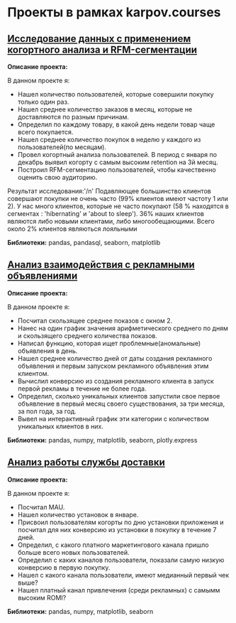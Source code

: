 # Проекты в рамках karpov.courses
## [Исследование данных с применением когортного анализа и RFM-сегментации](https://github.com/KonstantinBykov/karpov.courses-projects/blob/master/cohort%20analysis%20and%20RFM-segmentation.ipynb)
**Описание проекта:**

В данном проекте я:

- Нашел количество пользователей, которые совершили покупку только один раз.
- Нашел среднее количество заказов в месяц, которые не доставляются по разным причинам.
- Определил по каждому товару, в какой день недели товар чаще всего покупается.
- Нашел среднее количество покупок в неделю у каждого из пользователей(по месяцам).
- Провел когортный анализа пользователей. В период с января по декабрь выявил когорту с самым высоким retention на 3й месяц.
- Построил RFM-сегментацию пользователей, чтобы качественно оценить свою аудиторию.

Результат исследования:'/n'
  Подавляющее большинство клиентов совершают покупки не очень часто (99% клиентов имеют частоту 1 или 2).
У нас много клиентов, которые не часто покупают (58 % находятся в сегментах : 'hibernating' и 'about to sleep').
36% наших клиентов являются либо новыми клиентами, либо многообещающими.
Всего около 2% клиентов являються лояльными

**Библиотеки:** pandas, pandasql, seaborn, matplotlib

## [Анализ взаимодействия с рекламными объявлениями](https://github.com/KonstantinBykov/karpov.courses-projects/blob/master/analysis%20of%20advertisements.ipynb)
**Описание проекта:**

В данном проекте я:

- Посчитал скользящее среднее показов с окном 2.
- Нанес на один график значения арифметического среднего по дням и скользящего среднего количества показов.
- Написал функцию, которая ищет проблемные(аномальные) объявления в день.
- Нашел среднее количество дней от даты создания рекламного объявления и первым запуском рекламного объявления этим клиентом.
- Вычислил конверсию из создания рекламного клиента в запуск первой рекламы в течение не более года.
- Определил, сколько уникальных клиентов запустили свое первое объявление в первый месяц своего существования, за три месяца, за пол года, за год.
- Вывел на интерактивный график эти категории с количеством уникальных клиентов в них.

**Библиотеки:** pandas, numpy, matplotlib, seaborn, plotly.express

## [Анализ работы службы доставки](https://github.com/KonstantinBykov/karpov.courses-projects/blob/master/delivery%20analysis.ipynb)
**Описание проекта:**

В данном проекте я:

- Посчитал MAU.
- Нашел количество установок в январе.
- Присвоил пользователям когорты по дню установки приложения и посчитал для них конверсию из установки в покупку в течение 7 дней.
- Определил, с какого платного маркетингового канала пришло больше всего новых пользователей.
- Определил с каких каналов пользователи, показали самую низкую конверсию в первую покупку.
- Нашел с какого канала пользователи, имеют медианный первый чек выше?
- Нашел платный канал привлечения (среди рекламных) с самымм высоким ROMI?

**Библиотеки:** pandas, numpy, matplotlib, seaborn
